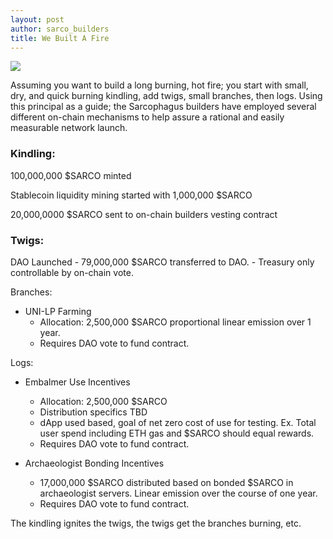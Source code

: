 ```yaml
---
layout: post
author: sarco_builders
title: We Built A Fire
---
```


<img class="post-hero-img img-fluid" src="{{site.baseurl}}/assets/img/fire.gif"/>

Assuming you want to build a long burning, hot fire; you start with small, dry, and quick burning kindling, add twigs, small branches, then logs. Using this principal as a guide; the Sarcophagus builders have employed several different on-chain mechanisms to help assure a rational and easily measurable network launch.

### Kindling: 
100,000,000 $SARCO minted

Stablecoin liquidity mining started with 1,000,000 $SARCO

20,000,0000 $SARCO sent to on-chain builders vesting contract


### Twigs:
DAO Launched
	- 79,000,000 $SARCO transferred to DAO.
	- Treasury only controllable by on-chain vote. 

Branches:
 - UNI-LP Farming
	- Allocation: 2,500,000 $SARCO proportional linear emission over 1 year. 
	- Requires DAO vote to fund contract.

Logs:
- Embalmer Use Incentives
	- Allocation: 2,500,000 $SARCO
	- Distribution specifics TBD
	- dApp used based, goal of net zero cost of use for testing. Ex. Total user spend including ETH gas and $SARCO should equal rewards. 
	- Requires DAO vote to fund contract.


- Archaeologist Bonding Incentives
	- 17,000,000 $SARCO distributed based on bonded $SARCO in archaeologist servers. Linear emission over the course of one year.
	- Requires DAO vote to fund contract.


The kindling ignites the twigs, the twigs get the branches burning, etc. 
